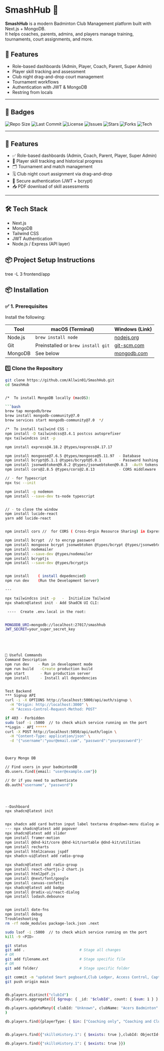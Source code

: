 # SmashHub 🏸

**SmashHub** is a modern Badminton Club Management platform built with Next.js + MongoDB.  
It helps coaches, parents, admins, and players manage training, tournaments, court assignments, and more.

## 🚀 Features

- Role-based dashboards (Admin, Player, Coach, Parent, Super Admin)
- Player skill tracking and assessment
- Club night drag-and-drop court management
- Tournament workflows
- Authentication with JWT & MongoDB
- Restring from locals



---

## 📛 Badges

![Repo Size](https://img.shields.io/github/repo-size/Allwin01/SmashHub)
![Last Commit](https://img.shields.io/github/last-commit/Allwin01/SmashHub)
![License](https://img.shields.io/github/license/Allwin01/SmashHub)
![Issues](https://img.shields.io/github/issues/Allwin01/SmashHub)
![Stars](https://img.shields.io/github/stars/Allwin01/SmashHub?style=social)
![Forks](https://img.shields.io/github/forks/Allwin01/SmashHub?style=social)
![Tech](https://img.shields.io/badge/built%20with-Next.js%20%2B%20MongoDB%20%2B%20Tailwind-blue)

---

## 🚀 Features

- ✅ Role-based dashboards (Admin, Coach, Parent, Player, Super Admin)
- 🏸 Player skill tracking and historical progress
- 🗂️ Tournament and match management
- 🗓️ Club night court assignment via drag-and-drop
- 🔐 Secure authentication (JWT + bcrypt)
- 📥 PDF download of skill assessments

---

## 🛠️ Tech Stack

- Next.js
- MongoDB
- Tailwind CSS
- JWT Authentication
- Node.js / Express (API layer)

## 📦 Project Setup Instructions

tree -L 3 frontend/app



## 📦 Installation

### ✅ 1. Prerequisites

Install the following:

| Tool      | macOS (Terminal)                    | Windows (Link)                              |
|-----------|-------------------------------------|----------------------------------------------|
| Node.js   | `brew install node`                 | [nodejs.org](https://nodejs.org)             |
| Git       | Preinstalled or `brew install git` | [git-scm.com](https://git-scm.com/downloads) |
| MongoDB   | See below                           | [mongodb.com](https://www.mongodb.com/try)   |





### 1️⃣ Clone the Repository

```bash
git clone https://github.com/Allwin01/SmashHub.git
cd SmashHub


/*  To install MongoDB locally (macOS):

```bash
brew tap mongodb/brew
brew install mongodb-community@7.0
brew services start mongodb-community@7.0  */

/*  To install tailwind CSS :
npm install -D tailwindcss@3.4.1 postcss autoprefixer
npx tailwindcss init -p

npm install express@4.18.2 @types/express@4.17.17   

npm install mongoose@7.6.5 @types/mongoose@5.11.97  - Database
npm install bcrypt@5.1.1 @types/bcrypt@5.0.1        - Password hashing
npm install jsonwebtoken@9.0.2 @types/jsonwebtoken@9.0.3  -Auth tokens
npm install cors@2.8.5 @types/cors@2.8.13           - CORS middleware

// - for Typescript 
npx tsc --init

npm install -g nodemon
npm install --save-dev ts-node typescript


// - to close the window
npm install lucide-react
yarn add lucide-react


npm install cors //  for CORS ( Cross-Orgin Resource Sharing) in Express backend  as backend and frontend are in different ports 5000 /3000

npm install bcrypt  // to encryp password
npm install mongoose bcrypt jsonwebtoken @types/bcrypt @types/jsonwebtoken  -  for password encryption  and session token 
npm install nodemailer
npm install --save-dev @types/nodemailer
npm install bcryptjs
npm install --save-dev @types/bcryptjs


npm install    ( install depedencied) 
npm run dev    (Run the Development Server)

---

npx tailwindcss init -p   -  Initialize Tailwind 
npx shadcn@latest init - Add ShadCN UI CLI:

 ----  Create .env.local in the root:


MONGODB_URI=mongodb://localhost:27017/smashhub
JWT_SECRET=your_super_secret_key





🧰 Useful Commands
Command	Description
npm run dev	   - Run in development mode
npm run build	-Create production build
npm start	    - Run production server
npm install	    - Install all dependencies


Test Backend 
*** Signup API
curl -i -X OPTIONS http://localhost:5000/api/auth/signup \
  -H "Origin: http://localhost:3000" \
  -H "Access-Control-Request-Method: POST"

if 403 - Forbidden
sudo lsof -i :5000  // to check which service running on the port
**Login - API *****
curl -X POST http://localhost:5050/api/auth/login \
  -H "Content-Type: application/json" \
  -d '{"username":"your@email.com", "password":"yourpassword"}'



Query Mongo DB

// Find users in your badmintonDB
db.users.find({email: "user@example.com"})

// Or if you need to authenticate
db.auth("username", "password")




--Dashboard
npx shadcn@latest init


npx shadcn add card button input label textarea dropdown-menu dialog avatar Tooltip Tabs Input select popover command checkbox
--- npx shadcn@latest add popover
npx shadcn@latest add slider
npm install framer-motion
npm install @dnd-kit/core @dnd-kit/sortable @dnd-kit/utilities
npm install recharts
npm install html2canvas jspdf
npx shadcn-ui@latest add radio-group

npx shadcn@latest add radio-group
npm install react-chartjs-2 chart.js
npm install html2pdf.js
npm install @next/font/google
npm install canvas-confetti
npx shadcn@latest add badge
npm install @radix-ui/react-dialog
npm install lodash.debounce


npm install date-fns
npm install debug
Troubleshooting 
rm -rf node_modules package-lock.json .next

sudo lsof -i :5000  // to check which service running on the port
kill -9 <PID>

git status
git add .                         # Stage all changes
# OR
git add filename.ext              # Stage specific file
# OR
git add folder/                   # Stage specific folder

git commit -m "updated Smart pegboard,Club Ledger, Access Control, Captains  Squad"
git push origin main


db.players.distinct("clubId")
db.players.aggregate([{ $group: { _id: "$clubId", count: { $sum: 1 } } }])

db.players.updateMany({ clubId: "Unknown", clubName: "Acers Badminton" },{ $set: { clubId: ObjectId("685961692d31626de130345c") } }
)

db.players.find({playerType: { $in: ["Coaching only", "Coaching and Club Member"] }})


db.players.find({"skillsHistory.1": { $exists: true },clubId: ObjectId("685961692d31626de130345c")})

db.players.find({"skillsHistory.1": { $exists: true }})

